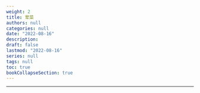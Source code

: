 ```yaml
---
weight: 2
title: 荤菜
authors: null
categories: null
date: "2022-08-16"
description: 
draft: false
lastmod: "2022-08-16"
series: null
tags: null
toc: true
bookCollapseSection: true
---
```


<!--more-->
---
